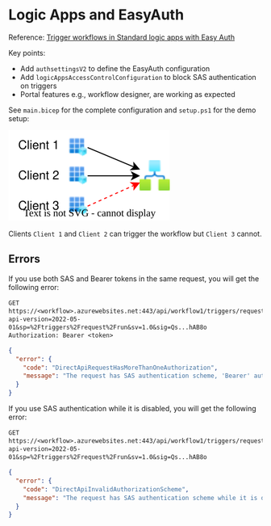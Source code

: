 # Logic Apps and EasyAuth

Reference: [Trigger workflows in Standard logic apps with Easy Auth](https://techcommunity.microsoft.com/t5/azure-integration-services-blog/trigger-workflows-in-standard-logic-apps-with-easy-auth/ba-p/3207378)

Key points:
- Add `authsettingsV2` to define the EasyAuth configuration
- Add `logicAppsAccessControlConfiguration` to block SAS authentication on triggers
- Portal features e.g., workflow designer, are working as expected

See `main.bicep` for the complete configuration and `setup.ps1` for the demo setup:

![Logic App and EasyAuth](easyauth.svg)

Clients `Client 1` and `Client 2` can trigger the workflow but `Client 3` cannot.

## Errors

If you use both SAS and Bearer tokens in the same request, you will get the following error:

```
GET https://<workflow>.azurewebsites.net:443/api/workflow1/triggers/request/invoke?api-version=2022-05-01&sp=%2Ftriggers%2Frequest%2Frun&sv=1.0&sig=Qs...hAB8o
Authorization: Bearer <token>
```

```json
{
  "error": {
    "code": "DirectApiRequestHasMoreThanOneAuthorization",
    "message": "The request has SAS authentication scheme, 'Bearer' authorization scheme or internal token scheme. Only one scheme should be used."
  }
}
```

If you use SAS authentication while it is disabled, you will get the following error:

```
GET https://<workflow>.azurewebsites.net:443/api/workflow1/triggers/request/invoke?api-version=2022-05-01&sp=%2Ftriggers%2Frequest%2Frun&sv=1.0&sig=Qs...hAB8o
```

```json
{
  "error": {
    "code": "DirectApiInvalidAuthorizationScheme",
    "message": "The request has SAS authentication scheme while it is disabled under your access control policy."
  }
}
```
